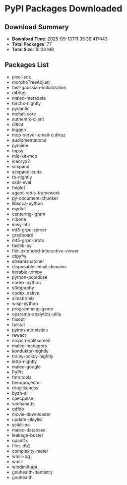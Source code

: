 # PyPI Packages Downloaded

## Download Summary
- **Download Time**: 2025-09-13T11:35:39.417443
- **Total Packages**: 77
- **Total Size**: 15.08 MB

## Packages List
- pixel-sdk
- morphoTreeAdjust
- fast-gaussian-initialization
- d4rktg
- maleo-metadata
- torchx-nightly
- pydantic
- mchat-core
- authentik-client
- dltlint
- leggen
- mcp-server-email-cuhksz
- audiomentations
- pymiele
- topsy
- mle-kit-mcp
- iceoryx2
- scxpand
- scxpand-cuda
- tb-nightly
- skdr-eval
- tmplot
- agent-redis-framework
- py-document-chunker
- libscca-python
- mydict
- centering-lgram
- nlbone
- imsy-htc
- mt5-grpc-server
- gradboard
- mt5-grpc-proto
- fastlib-py
- flet-extended-interactive-viewer
- dtpyfw
- streamsnatcher
- disposable-email-domains
- iterable-tompy
- python-pooldose
- codex-python
- s3dgraphy
- codex_native
- almabtrieb
- wisp-python
- programming-game
- opsramp-analytics-utils
- flixopt
- fplstat
- pyiron-atomistics
- rewact
- mcpcn-splitscreen
- maleo-managers
- konduktor-nightly
- trainy-policy-nightly
- letta-nightly
- maleo-google
- PyPtt
- fmtr.tools
- benqprojector
- druglikeness
- byzh-ai
- specpulse
- vachanatts
- odfdo
- movie-downloader
- update-playlist
- scikit-na
- maleo-database
- leakage-buster
- quant1x
- files-db2
- complexity-meter
- wmill-pg
- wmill
- windmill-api
- gnuhealth-dentistry
- gnuhealth
